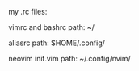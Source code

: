 my .rc files:

vimrc and bashrc path:
	~/

aliasrc path:
	$HOME/.config/

neovim init.vim path:
	~/.config/nvim/
